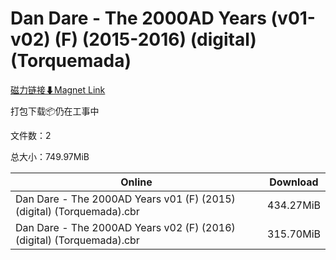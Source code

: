 # Dan Dare - The 2000AD Years (v01-v02) (F) (2015-2016) (digital) (Torquemada)

[磁力链接⬇Magnet Link](magnet:?xt=urn:btih:8598e1e072d32452189cfa6679da7b186312eb4b&dn=Dan%20Dare%20-%20The%202000AD%20Years%20%28v01-v02%29%20%28F%29%20%282015-2016%29%20%28digital%29%20%28Torquemada%29)

打包下载📦仍在工事中

文件数：2

总大小：749.97MiB

Online | Download
--- | ---
Dan Dare - The 2000AD Years v01 (F) (2015) (digital) (Torquemada).cbr | 434.27MiB
Dan Dare - The 2000AD Years v02 (F) (2016) (digital) (Torquemada).cbr | 315.70MiB